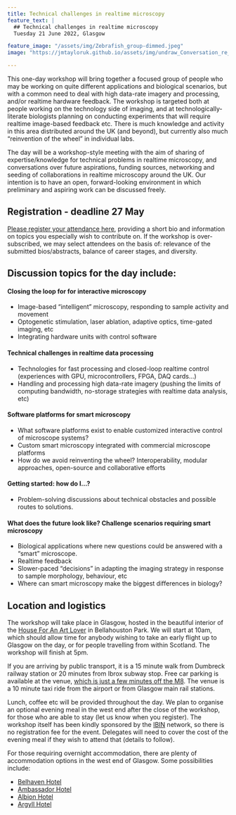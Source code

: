 ```yaml
---
title: Technical challenges in realtime microscopy
feature_text: |
  ## Technical challenges in realtime microscopy  
  Tuesday 21 June 2022, Glasgow

feature_image: "/assets/img/Zebrafish_group-dimmed.jpeg"
image: "https://jmtayloruk.github.io/assets/img/undraw_Conversation_re_c26v.png"

---
```


This one-day workshop will bring together a focused group of people who may be working on quite different applications and biological scenarios, 
but with a common need to deal with high data-rate imagery and processing, and/or realtime hardware feedback. 
The workshop is targeted both at people working on the technology side of imaging, and at technologically-literate biologists planning on conducting experiments that will require realtime image-based feedback etc. There is much knowledge and activity in this area distributed around the UK (and beyond), but currently also much “reinvention of the wheel” in individual labs. 

The day will be a workshop-style meeting with the aim of sharing of expertise/knowledge for technical problems in realtime microscopy, 
and conversations over future aspirations, funding sources, networking and seeding of collaborations in realtime microscopy around the UK. 
Our intention is to have an open, forward-looking environment in which preliminary and aspiring work can be discussed freely.

## Registration - deadline 27 May
[Please register your attendance here](https://docs.google.com/forms/d/e/1FAIpQLSdMynu9p_JMXeIE9KfukhRh0b-svsLVUWEp1lhl3wYRWhWX9A/viewform?usp=sf_link), 
providing a short bio and information on topics you especially wish to contribute on.
If the workshop is over-subscribed, we may select attendees on the basis of: relevance of the submitted bios/abstracts, balance of career stages, and diversity.


## Discussion topics for the day include:

#### Closing the loop for for interactive microscopy
- Image-based “intelligent” microscopy, responding to sample activity and movement
- Optogenetic stimulation, laser ablation, adaptive optics, time-gated imaging, etc
- Integrating hardware units with control software

#### Technical challenges in realtime data processing
- Technologies for fast processing and closed-loop realtime control (experiences with GPU, microcontrollers, FPGA, DAQ cards…)
- Handling and processing high data-rate imagery (pushing the limits of computing bandwidth, no-storage strategies with realtime data analysis, etc)

#### Software platforms for smart microscopy
- What software platforms exist to enable customized interactive control of microscope systems?
- Custom smart microscopy integrated with commercial microscope platforms
- How do we avoid reinventing the wheel? Interoperability, modular approaches, open-source and collaborative efforts

#### Getting started: how do I…?
- Problem-solving discussions about technical obstacles and possible routes to solutions.

#### What does the future look like? Challenge scenarios requiring smart microscopy
- Biological applications where new questions could be answered with a “smart” microscope.
- Realtime feedback
- Slower-paced “decisions” in adapting the imaging strategy in response to sample morphology, behaviour, etc
- Where can smart microscopy make the biggest differences in biology?



## Location and logistics
The workshop will take place in Glasgow, hosted in the beautiful interior of the [House For An Art Lover](https://www.houseforanartlover.co.uk/about/what-is-house-for-an-art-lover) in Bellahouston Park. 
We will start at 10am, which should allow time for anybody wishing to take an early flight up to Glasgow on the day, or for people travelling from within Scotland. The workshop will finish at 5pm.

If you are arriving by public transport, it is a 15 minute walk from Dumbreck railway station or 20 minutes from Ibrox subway stop. 
Free car parking is available at the venue, [which is just a few minutes off the M8](https://www.houseforanartlover.co.uk/visit/travel-information). The venue is a 10 minute taxi ride from the airport or from Glasgow main rail stations.

Lunch, coffee etc will be provided throughout the day. 
We plan to organise an optional evening meal in the west end after the close of the workshop, for those who are able to stay (let us know when you register). 
The workshop itself has been kindly sponsored by the [IBIN](https://ibin.org.uk) network, so there is no registration fee for the event. 
Delegates will need to cover the cost of the evening meal if they wish to attend that (details to follow).

For those requiring overnight accommodation, there are plenty of accommodation options in the west end of Glasgow. Some possibilities include:
- [Belhaven Hotel](https://www.belhavenhotel.com)
- [Ambassador Hotel](https://glasgowhotelsandapartments.co.uk/home/ambassador-hotel)
- [Albion Hotel](https://glasgowhotelsandapartments.co.uk/home/albion-hotel)
- [Argyll Hotel](http://www.argyllhotelglasgow.co.uk/glasgow-west-end-hotel.htm)

